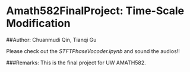 # Amath582FinalProject: Time-Scale Modification

##Author: Chuanmudi Qin, Tianqi Gu

Please check out the _STFTPhaseVocoder.ipynb_ and sound the audios!!

###Remarks:
This is the final project for UW AMATH582.
